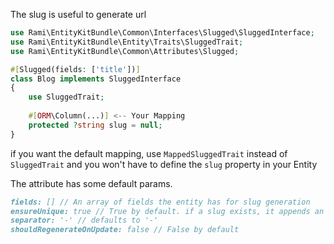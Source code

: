 The slug is useful to generate url

```php
use Rami\EntityKitBundle\Common\Interfaces\Slugged\SluggedInterface;
use Rami\EntityKitBundle\Entity\Traits\SluggedTrait;
use Rami\EntityKitBundle\Common\Attributes\Slugged;

#[Slugged(fields: ['title'])]
class Blog implements SluggedInterface 
{
    use SluggedTrait;
    
    #[ORM\Column(...)] <-- Your Mapping
    protected ?string slug = null;
}
```

if you want the default mapping, use `MappedSluggedTrait` instead of `SluggedTrait` and you won't have to define the `slug` property in your Entity

The attribute has some default params.
```markdown
fields: [] // An array of fields the entity has for slug generation
ensureUnique: true // True by default. if a slug exists, it appends an incremental number at the end
separator: '-' // defaults to '-'
shouldRegenerateOnUpdate: false // False by default
```